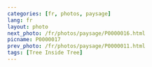 ```yaml
---
categories: [fr, photos, paysage]
lang: fr
layout: photo
next_photo: /fr/photos/paysage/P0000016.html
picname: P0000017
prev_photo: /fr/photos/paysage/P0000011.html
tags: [Tree Inside Tree]
---
```

